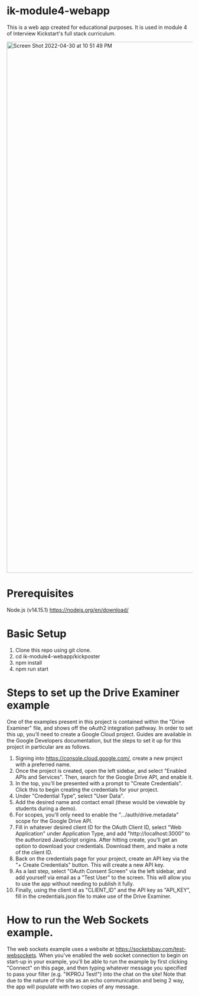 # ik-module4-webapp

This is a web app created for educational purposes. It is used in module 4 of Interview Kickstart's full stack curriculum.

<img width="1439" alt="Screen Shot 2022-04-30 at 10 51 49 PM" src="https://user-images.githubusercontent.com/23429365/166134032-63a352f3-ff27-4cd6-8f47-f911eae41efc.png">

# Prerequisites
Node.js (v14.15.1) https://nodejs.org/en/download/

# Basic Setup

1. Clone this repo using git clone.
2. cd ik-module4-webapp/kickposter
3. npm install
4. npm run start

# Steps to set up the Drive Examiner example

One of the examples present in this project is contained within the "Drive Examiner" file, and shows off the oAuth2 integration pathway. In order to set this up, you'll need to create a Google Cloud project. Guides are available in the Google Developers documentation, but the steps to set it up for this project in particular are as follows.

1. Signing into https://console.cloud.google.com/, create a new project with a preferred name.
2. Once the project is created, open the left sidebar, and select "Enabled APIs and Services". Then, search for the Google Drive API, and enable it.
3. In the top, you'll be presented with a prompt to "Create Credentials". Click this to begin creating the credentials for your project.
4. Under "Credential Type", select "User Data".
5. Add the desired name and contact email (these would be viewable by students during a demo).
6. For scopes, you'll only need to enable the ".../auth/drive.metadata" scope for the Google Drive API.
7. Fill in whatever desired client ID for the OAuth Client ID, select "Web Application" under Application Type, and add "http://localhost:3000" to the authorized JavaScript origins. After hitting create, you'll get an option to download your credentials. Download them, and make a note of the client ID.
9. Back on the credentials page for your project, create an API key via the "+ Create Credentials" button. This will create a new API key.
10. As a last step, select "OAuth Consent Screen" via the left sidebar, and add yourself via email as a "Test User" to the screen. This will allow you to use the app without needing to publish it fully.
11. Finally, using the client id as "CLIENT_ID" and the API key as "API_KEY", fill in the credentials.json file to make use of the Drive Examiner.

# How to run the Web Sockets example.

The web sockets example uses a website at https://socketsbay.com/test-websockets. When you've enabled the web socket connection to begin on start-up in your example, you'll be able to run the example by first clicking "Connect" on this page, and then typing whatever message you specified to pass your filter (e.g. "IKPROJ Test!") into the chat on the site! Note that due to the nature of the site as an echo communication and being 2 way, the app will populate with two copies of any message.
